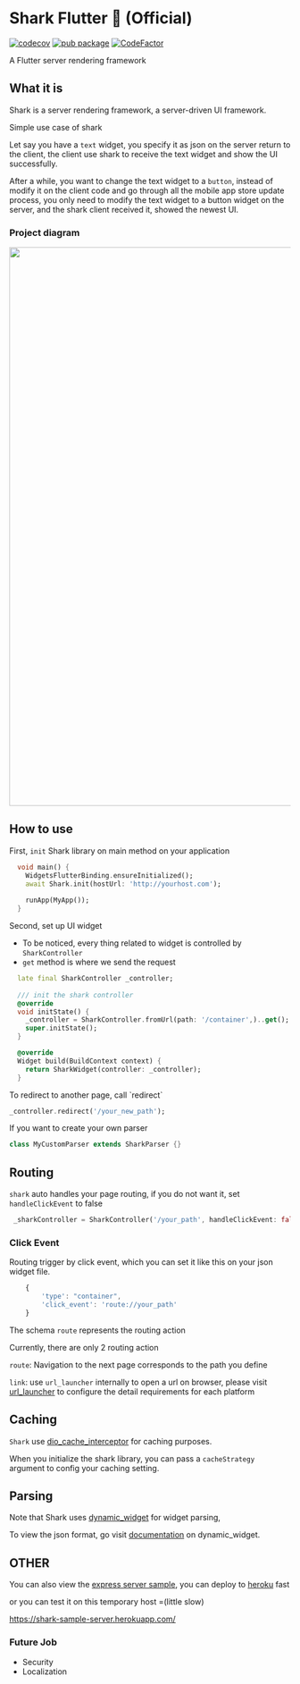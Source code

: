 # Shark Flutter 🦈 (Official)

[![codecov](https://codecov.io/gh/lau1944/shark/branch/dev/graph/badge.svg?token=USH2YH4BK1)](https://codecov.io/gh/lau1944/shark)
[![pub package](https://img.shields.io/pub/v/shark.svg)](https://pub.dev/packages/shark)
[![CodeFactor](https://www.codefactor.io/repository/github/lau1944/shark/badge/main)](https://www.codefactor.io/repository/github/lau1944/shark/overview/main)

A Flutter server rendering framework 

## What it is

Shark is a server rendering framework, a server-driven UI framework.

Simple use case of shark

Let say you have a `text` widget, you specify it as json on the server return to the client,
the client use shark to receive the text widget and show the UI successfully.

After a while, you want to change the text widget to a `button`, instead of modify it on the client code and go through all the mobile app store update process,
you only need to modify the text widget to a button widget on the server, and the shark client received it, showed the newest UI.

### Project diagram

<img src="https://github.com/lau1944/shark/blob/dev/shark_diagram.png?raw=true" width="1000" >

## How to use 

First, `init` Shark library on main method on your application

```dart
  void main() {
    WidgetsFlutterBinding.ensureInitialized();
    await Shark.init(hostUrl: 'http://yourhost.com');
    
    runApp(MyApp());
  }
```

Second, set up UI widget

* To be noticed, every thing related to widget is controlled by `SharkController`
* `get` method is where we send the request 

``` dart
  late final SharkController _controller;
  
  /// init the shark controller
  @override
  void initState() {
    _controller = SharkController.fromUrl(path: '/container',)..get();
    super.initState();
  }

  @override
  Widget build(BuildContext context) {
    return SharkWidget(controller: _controller);
  }
```

<p> To redirect to another page, call `redirect`

```dart
_controller.redirect('/your_new_path');
```

If you want to create your own parser

``` dart
class MyCustomParser extends SharkParser {}
```

## Routing

 `shark` auto handles your page routing, if you do not want it, set `handleClickEvent` to false

``` dart
 _sharkController = SharkController('/your_path', handleClickEvent: false);
```

### Click Event

<p> Routing trigger by click event, which you can set it like this on your json widget file.

```javascript
    {
        'type': "container",
        'click_event': 'route://your_path'
    }
```
  
The schema `route` represents the routing action 

Currently, there are only 2 routing action


`route`: Navigation to the next page corresponds to the path you define

`link`: use `url_launcher` internally to open a url on browser, please visit [url_launcher](https://pub.dev/packages/url_launcher) to configure the detail requirements for each platform

## Caching

`Shark` use [dio_cache_interceptor](https://pub.dev/packages/dio_cache_interceptor) for caching purposes.

When you initialize the shark library, you can pass a `cacheStrategy` argument to config your caching setting.

## Parsing

Note that Shark uses [dynamic_widget](https://pub.dev/packages/dynamic_widget) for widget parsing,

To view the json format, go visit [documentation](https://github.com/dengyin2000/dynamic_widget/blob/master/WIDGETS.md) on dynamic_widget.
  
  
## OTHER
You can also view the [express server sample](https://github.com/lau1944/shark-server), you can deploy to [heroku](https://www.heroku.com/home) fast
  
or you can test it on this temporary host =(little slow)
  
https://shark-sample-server.herokuapp.com/    
  

### Future Job

 - Security
 - Localization

